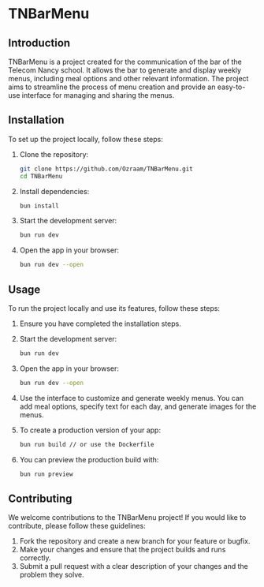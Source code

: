 # TNBarMenu

## Introduction

TNBarMenu is a project created for the communication of the bar of the Telecom Nancy school. It allows the bar to generate and display weekly menus, including meal options and other relevant information. The project aims to streamline the process of menu creation and provide an easy-to-use interface for managing and sharing the menus.

## Installation

To set up the project locally, follow these steps:

1. Clone the repository:
   ```bash
   git clone https://github.com/Ozraam/TNBarMenu.git
   cd TNBarMenu
   ```

2. Install dependencies:
   ```bash
   bun install
   ```

3. Start the development server:
   ```bash
   bun run dev
   ```

4. Open the app in your browser:
   ```bash
   bun run dev --open
   ```

## Usage

To run the project locally and use its features, follow these steps:

1. Ensure you have completed the installation steps.

2. Start the development server:
   ```bash
   bun run dev
   ```

3. Open the app in your browser:
   ```bash
   bun run dev --open
   ```

4. Use the interface to customize and generate weekly menus. You can add meal options, specify text for each day, and generate images for the menus.

5. To create a production version of your app:
   ```bash
   bun run build // or use the Dockerfile
   ```

6. You can preview the production build with:
   ```bash
   bun run preview
   ```


## Contributing

We welcome contributions to the TNBarMenu project! If you would like to contribute, please follow these guidelines:

1. Fork the repository and create a new branch for your feature or bugfix.
2. Make your changes and ensure that the project builds and runs correctly.
3. Submit a pull request with a clear description of your changes and the problem they solve.
